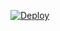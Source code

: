 [![Deploy](https://www.herokucdn.com/deploy/button.svg)](https://heroku.com/deploy?template=https://github.com/4u7157/vps)
